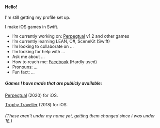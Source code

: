 #### Hello!

I'm still getting my profile set up.

I make iOS games in Swift.

- I’m currently working on: [Perpegtual](https://apps.apple.com/gb/app/perpegtual/id1539296907) v1.2 and other games
- I’m currently learning LEAN, C#, SceneKit (Swift)
- I’m looking to collaborate on ...
- I’m looking for help with ...
- Ask me about ...
- How to reach me: [Facebook](https://www.facebook.com/profile.php?id=100054014100994) (Hardly used)
- Pronouns: ...
- Fun fact: ...

##### Games I have made that are publicly available:
[Perpegtual](https://apps.apple.com/gb/app/perpegtual/id1539296907) (2020) for iOS.

[Trophy Traveller](https://apps.apple.com/gb/app/trophy-traveller/id1436052117) (2018) for iOS.

###### (These aren't under my name yet, getting them changed since I was under 18.)

<!--
**r-a-jones/r-a-jones** is a ✨ _special_ ✨ repository because its `README.md` (this file) appears on your GitHub profile.

Here are some ideas to get you started:


-->
